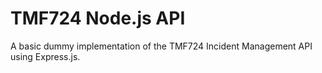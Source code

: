 # TMF724 Node.js API

A basic dummy implementation of the TMF724 Incident Management API using Express.js.
